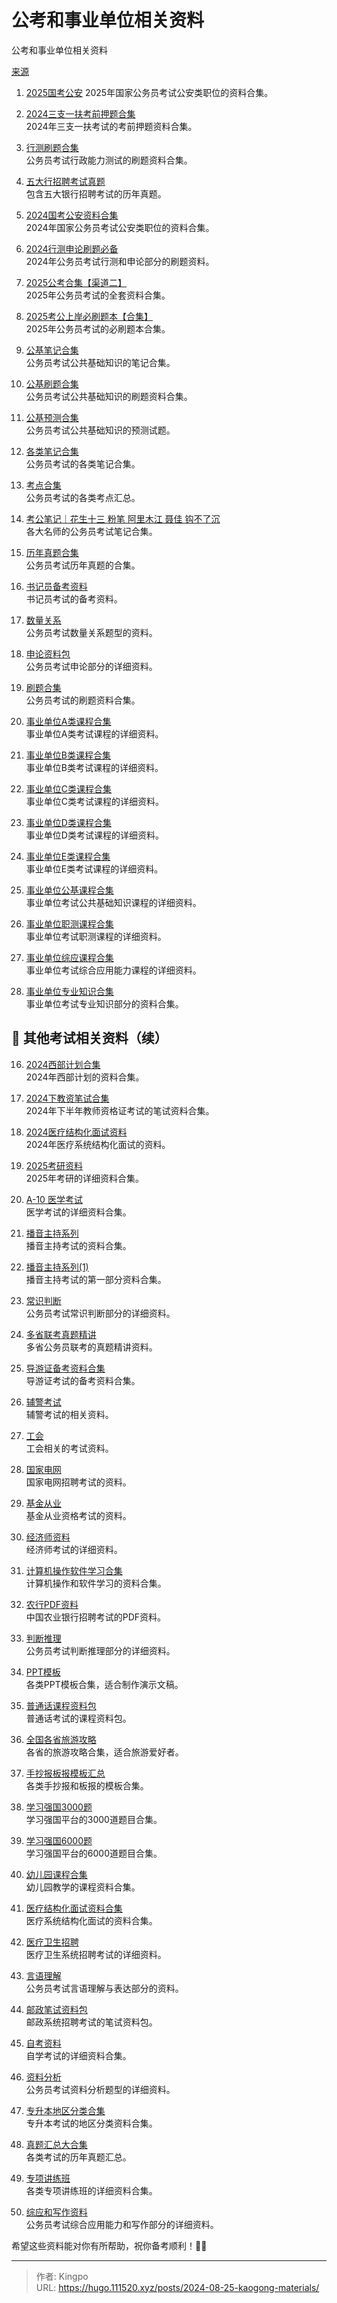 # 公考和事业单位相关资料


<!--more-->

公考和事业单位相关资料

[来源](https://github.com/hwlvipone/yunduanqiqu#-%E5%85%AC%E8%80%83%E5%92%8C%E4%BA%8B%E4%B8%9A%E5%8D%95%E4%BD%8D%E7%9B%B8%E5%85%B3%E8%B5%84%E6%96%99)

1. [2025国考公安](https://pan.quark.cn/s/4b192e5d43dd) 2025年国家公务员考试公安类职位的资料合集。
    
2. [2024三支一扶考前押题合集](https://pan.quark.cn/s/8dcc18e5c499)  
    2024年三支一扶考试的考前押题资料合集。
    
3. [行测刷题合集](https://pan.quark.cn/s/22a5673e9af7)  
    公务员考试行政能力测试的刷题资料合集。
    
4. [五大行招聘考试真题](https://pan.quark.cn/s/7cf19d052d1c)  
    包含五大银行招聘考试的历年真题。
    
5. [2024国考公安资料合集](https://pan.quark.cn/s/617efd126c81)  
    2024年国家公务员考试公安类职位的资料合集。
    
6. [2024行测申论刷题必备](https://pan.quark.cn/s/91649d21c84d)  
    2024年公务员考试行测和申论部分的刷题资料。
    
7. [2025公考合集【渠道二】](https://pan.quark.cn/s/32e72d0aded8)  
    2025年公务员考试的全套资料合集。
    
8. [2025考公上岸必刷题本【合集】](https://pan.quark.cn/s/74d9f69a4621)  
    2025年公务员考试的必刷题本合集。
    
9. [公基笔记合集](https://pan.quark.cn/s/f636e2e67847)  
    公务员考试公共基础知识的笔记合集。
    
10. [公基刷题合集](https://pan.quark.cn/s/b3a1ef08517e)  
    公务员考试公共基础知识的刷题资料合集。
    
11. [公基预测合集](https://pan.quark.cn/s/ae5f67f06785)  
    公务员考试公共基础知识的预测试题。
    
12. [各类笔记合集](https://pan.quark.cn/s/6db06812f1cd)  
    公务员考试的各类笔记合集。
    
13. [考点合集](https://pan.quark.cn/s/356279b59bde)  
    公务员考试的各类考点汇总。
    
14. [考公笔记｜花生十三 粉笔 阿里木江 聂佳 钩不了沉](https://pan.quark.cn/s/010645c70861)  
    各大名师的公务员考试笔记合集。
    
15. [历年真题合集](https://pan.quark.cn/s/9e3aefa516fd)  
    公务员考试历年真题的合集。
    
16. [书记员备考资料](https://pan.quark.cn/s/d2c40dfc77c5)  
    书记员考试的备考资料。
    
17. [数量关系](https://pan.quark.cn/s/5ea3be69d55a)  
    公务员考试数量关系题型的资料。
    
18. [申论资料包](https://pan.quark.cn/s/ff070ae86b33)  
    公务员考试申论部分的详细资料。
    
19. [刷题合集](https://pan.quark.cn/s/90ac476d80fa)  
    公务员考试的刷题资料合集。
    
20. [事业单位A类课程合集](https://pan.quark.cn/s/766c40047cdc)  
    事业单位A类考试课程的详细资料。
    
21. [事业单位B类课程合集](https://pan.quark.cn/s/665365ac9605)  
    事业单位B类考试课程的详细资料。
    
22. [事业单位C类课程合集](https://pan.quark.cn/s/9a8b6269ecdf)  
    事业单位C类考试课程的详细资料。
    
23. [事业单位D类课程合集](https://pan.quark.cn/s/d1541141755d)  
    事业单位D类考试课程的详细资料。
    
24. [事业单位E类课程合集](https://pan.quark.cn/s/f77dfc10cc03)  
    事业单位E类考试课程的详细资料。
    
25. [事业单位公基课程合集](https://pan.quark.cn/s/fe737d03eaae)  
    事业单位考试公共基础知识课程的详细资料。
    
26. [事业单位职测课程合集](https://pan.quark.cn/s/07f280fc6ec6)  
    事业单位考试职测课程的详细资料。
    
27. [事业单位综应课程合集](https://pan.quark.cn/s/c2208ea89584)  
    事业单位考试综合应用能力课程的详细资料。
    
28. [事业单位专业知识合集](https://pan.quark.cn/s/1c5d715a8ef0)  
    事业单位考试专业知识部分的资料合集。
    

## 🏢 其他考试相关资料（续）

[](https://github.com/hwlvipone/yunduanqiqu#-%E5%85%B6%E4%BB%96%E8%80%83%E8%AF%95%E7%9B%B8%E5%85%B3%E8%B5%84%E6%96%99%E7%BB%AD)

16. [2024西部计划合集](https://pan.quark.cn/s/11504c9a4f59)  
    2024年西部计划的资料合集。
    
17. [2024下教资笔试合集](https://pan.quark.cn/s/ba11bbdda374)  
    2024年下半年教师资格证考试的笔试资料合集。
    
18. [2024医疗结构化面试资料](https://pan.quark.cn/s/1cd7d8b7758b)  
    2024年医疗系统结构化面试的资料。
    
19. [2025考研资料](https://pan.quark.cn/s/e33374094645)  
    2025年考研的详细资料合集。
    
20. [A-10 医学考试](https://pan.quark.cn/s/e6cc3ff6a371)  
    医学考试的详细资料合集。
    
21. [播音主持系列](https://pan.quark.cn/s/f0f453f11cc2)  
    播音主持考试的资料合集。
    
22. [播音主持系列(1)](https://pan.quark.cn/s/d0c08f69047e)  
    播音主持考试的第一部分资料合集。
    
23. [常识判断](https://pan.quark.cn/s/97db43a6e5ea)  
    公务员考试常识判断部分的详细资料。
    
24. [多省联考真题精讲](https://pan.quark.cn/s/89c71c5d12fe)  
    多省公务员联考的真题精讲资料。
    
25. [导游证备考资料合集](https://pan.quark.cn/s/83fc10e70f9c)  
    导游证考试的备考资料合集。
    
26. [辅警考试](https://pan.quark.cn/s/0bd85ee0fb18)  
    辅警考试的相关资料。
    
27. [工会](https://pan.quark.cn/s/849290738158)  
    工会相关的考试资料。
    
28. [国家电网](https://pan.quark.cn/s/69e58a60bb2f)  
    国家电网招聘考试的资料。
    
29. [基金从业](https://pan.quark.cn/s/43fbd46b0d41)  
    基金从业资格考试的资料。
    
30. [经济师资料](https://pan.quark.cn/s/246a6a458caa)  
    经济师考试的详细资料。
    
31. [计算机操作软件学习合集](https://pan.quark.cn/s/20b2b83d330a)  
    计算机操作和软件学习的资料合集。
    
32. [农行PDF资料](https://pan.quark.cn/s/b6ca7e0a02b5)  
    中国农业银行招聘考试的PDF资料。
    
33. [判断推理](https://pan.quark.cn/s/38f59ce6c7bd)  
    公务员考试判断推理部分的详细资料。
    
34. [PPT模板](https://pan.quark.cn/s/00624f43f6f3)  
    各类PPT模板合集，适合制作演示文稿。
    
35. [普通话课程资料包](https://pan.quark.cn/s/adc5836ecf28)  
    普通话考试的课程资料包。
    
36. [全国各省旅游攻略](https://pan.quark.cn/s/4097376a6b4a)  
    各省的旅游攻略合集，适合旅游爱好者。
    
37. [手抄报板报模板汇总](https://pan.quark.cn/s/2dc3a310d3a8)  
    各类手抄报和板报的模板合集。
    
38. [学习强国3000题](https://pan.quark.cn/s/3e0aba899327)  
    学习强国平台的3000道题目合集。
    
39. [学习强国6000题](https://pan.quark.cn/s/c75280783d80)  
    学习强国平台的6000道题目合集。
    
40. [幼儿园课程合集](https://pan.quark.cn/s/52a5f863a5b1)  
    幼儿园教学的课程资料合集。
    
41. [医疗结构化面试资料合集](https://pan.quark.cn/s/a9b765415e83)  
    医疗系统结构化面试的资料合集。
    
42. [医疗卫生招聘](https://pan.quark.cn/s/64bdc4ab2448)  
    医疗卫生系统招聘考试的详细资料。
    
43. [言语理解](https://pan.quark.cn/s/5d061cf8d0f6)  
    公务员考试言语理解与表达部分的资料。
    
44. [邮政笔试资料包](https://pan.quark.cn/s/ec5691fc77a0)  
    邮政系统招聘考试的笔试资料包。
    
45. [自考资料](https://pan.quark.cn/s/d229576c621f)  
    自学考试的详细资料合集。
    
46. [资料分析](https://pan.quark.cn/s/4f02cc6f4404)  
    公务员考试资料分析题型的详细资料。
    
47. [专升本地区分类合集](https://pan.quark.cn/s/9195ea2c7b25)  
    专升本考试的地区分类资料合集。
    
48. [真题汇总大合集](https://pan.quark.cn/s/5c4906598c3b)  
    各类考试的历年真题汇总。
    
49. [专项讲练班](https://pan.quark.cn/s/9ebbd20928f8)  
    各类专项讲练班的详细资料合集。
    
50. [综应和写作资料](https://pan.quark.cn/s/bfb1c74c53d3)  
    公务员考试综合应用能力和写作部分的详细资料。
    

希望这些资料能对你有所帮助，祝你备考顺利！📖💪



---

> 作者: Kingpo  
> URL: https://hugo.111520.xyz/posts/2024-08-25-kaogong-materials/  

